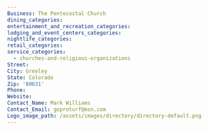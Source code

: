 ```yaml
---
Business: The Pentecostal Church
dining_categories:
entertainment_and_recreation_categories:
lodging_and_event_centers_categories:
nightlife_categories:
retail_categories:
service_categories:
  - churches-and-religious-organizations
Street:
City: Greeley
State: Colorado
Zip: '80631'
Phone:
Website:
Contact_Name: Mark Williams
Contact_Email: goproturf@msn.com
Logo_image_path: /assets/images/directory/directory-default.png
---
```



